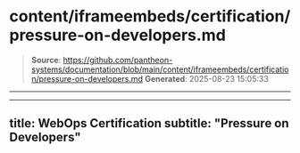 # content/iframeembeds/certification/pressure-on-developers.md

> **Source**: https://github.com/pantheon-systems/documentation/blob/main/content/iframeembeds/certification/pressure-on-developers.md
> **Generated**: 2025-08-23 15:05:33

---

---
title: WebOps Certification
subtitle: "Pressure on Developers"
---

<Partial file="certification-guide/pressure-on-developers.md" />
